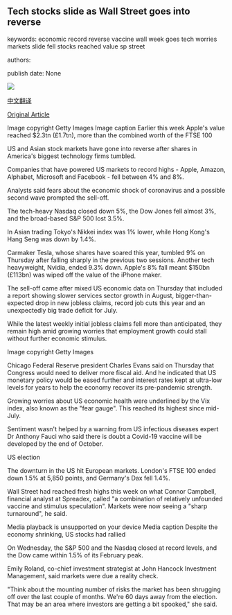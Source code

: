 ## Tech stocks slide as Wall Street goes into reverse

keywords: economic record reverse vaccine wall week goes tech worries markets slide fell stocks reached value sp street

authors: 

publish date: None

![](https://ichef.bbci.co.uk/news/1024/branded_news/14E61/production/_114210658_gettyimages-1228296407.jpg)

[中文翻译](Tech%20stocks%20slide%20as%20Wall%20Street%20goes%20into%20reverse_zh.md)

[Original Article](https://www.bbc.com/news/business-54020706)

Image copyright Getty Images Image caption Earlier this week Apple's value reached $2.3tn (£1.7tn), more than the combined worth of the FTSE 100

US and Asian stock markets have gone into reverse after shares in America's biggest technology firms tumbled.

Companies that have powered US markets to record highs - Apple, Amazon, Alphabet, Microsoft and Facebook - fell between 4% and 8%.

Analysts said fears about the economic shock of coronavirus and a possible second wave prompted the sell-off.

The tech-heavy Nasdaq closed down 5%, the Dow Jones fell almost 3%, and the broad-based S&P 500 lost 3.5%.

In Asian trading Tokyo's Nikkei index was 1% lower, while Hong Kong's Hang Seng was down by 1.4%.

Carmaker Tesla, whose shares have soared this year, tumbled 9% on Thursday after falling sharply in the previous two sessions. Another tech heavyweight, Nvidia, ended 9.3% down. Apple's 8% fall meant $150bn (£113bn) was wiped off the value of the iPhone maker.

The sell-off came after mixed US economic data on Thursday that included a report showing slower services sector growth in August, bigger-than-expected drop in new jobless claims, record job cuts this year and an unexpectedly big trade deficit for July.

While the latest weekly initial jobless claims fell more than anticipated, they remain high amid growing worries that employment growth could stall without further economic stimulus.

Image copyright Getty Images

Chicago Federal Reserve president Charles Evans said on Thursday that Congress would need to deliver more fiscal aid. And he indicated that US monetary policy would be eased further and interest rates kept at ultra-low levels for years to help the economy recover its pre-pandemic strength.

Growing worries about US economic health were underlined by the Vix index, also known as the "fear gauge". This reached its highest since mid-July.

Sentiment wasn't helped by a warning from US infectious diseases expert Dr Anthony Fauci who said there is doubt a Covid-19 vaccine will be developed by the end of October.

US election

The downturn in the US hit European markets. London's FTSE 100 ended down 1.5% at 5,850 points, and Germany's Dax fell 1.4%.

Wall Street had reached fresh highs this week on what Connor Campbell, financial analyst at Spreadex, called "a combination of relatively unfounded vaccine and stimulus speculation". Markets were now seeing a "sharp turnaround", he said.

Media playback is unsupported on your device Media caption Despite the economy shrinking, US stocks had rallied

On Wednesday, the S&P 500 and the Nasdaq closed at record levels, and the Dow came within 1.5% of its February peak.

Emily Roland, co-chief investment strategist at John Hancock Investment Management, said markets were due a reality check.

"Think about the mounting number of risks the market has been shrugging off over the last couple of months. We're 60 days away from the election. That may be an area where investors are getting a bit spooked," she said.